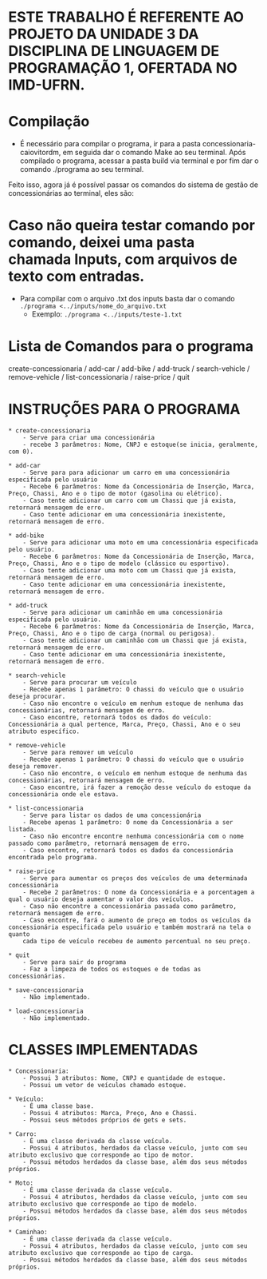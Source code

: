 # ESTE TRABALHO É REFERENTE AO PROJETO DA UNIDADE 3 DA DISCIPLINA DE LINGUAGEM DE PROGRAMAÇÃO 1, OFERTADA NO IMD-UFRN.

# Compilação  

* É necessário para compilar o programa, ir para a pasta concessionaria-caiovitordm, em
seguida dar o comando Make ao seu terminal. Após compilado o programa, acessar a pasta build
via terminal e por fim dar o comando ./programa ao seu terminal.

Feito isso, agora já é possível passar os comandos do sistema de gestão de concessionárias ao terminal,
eles são:

# Caso não queira testar comando por comando, deixei uma pasta chamada Inputs, com arquivos de texto com entradas.
* Para compilar com o arquivo .txt dos inputs basta dar o comando
  ```./programa <../inputs/nome_do_arquivo.txt```
  - Exemplo:
    ```./programa <../inputs/teste-1.txt```


# Lista de Comandos para o programa

create-concessionaria / add-car / add-bike / add-truck / search-vehicle / remove-vehicle
/ list-concessionaria / raise-price / quit

# INSTRUÇÕES PARA O PROGRAMA

	* create-concessionaria 
		- Serve para criar uma concessionária 
		- recebe 3 parâmetros: Nome, CNPJ e estoque(se inicia, geralmente, com 0).

	* add-car 
		- Serve para para adicionar um carro em uma concessionária especificada pelo usuário
		- Recebe 6 parâmetros: Nome da Concessionária de Inserção, Marca, Preço, Chassi, Ano e o tipo de motor (gasolina ou elétrico).
		- Caso tente adicionar um carro com um Chassi que já exista, retornará mensagem de erro.
		- Caso tente adicionar em uma concessionária inexistente, retornará mensagem de erro.

	* add-bike 
		- Serve para adicionar uma moto em uma concessionária especificada pelo usuário.
		- Recebe 6 parâmetros: Nome da Concessionária de Inserção, Marca, Preço, Chassi, Ano e o tipo de modelo (clássico ou esportivo).
		- Caso tente adicionar uma moto com um Chassi que já exista, retornará mensagem de erro.
		- Caso tente adicionar em uma concessionária inexistente, retornará mensagem de erro.

	* add-truck 
		- Serve para adicionar um caminhão em uma concessionária especificada pelo usuário.
		- Recebe 6 parâmetros: Nome da Concessionária de Inserção, Marca, Preço, Chassi, Ano e o tipo de carga (normal ou perigosa).
		- Caso tente adicionar um caminhão com um Chassi que já exista, retornará mensagem de erro.
		- Caso tente adicionar em uma concessionária inexistente, retornará mensagem de erro.

	* search-vehicle 
		- Serve para procurar um veículo
		- Recebe apenas 1 parâmetro: O chassi do veículo que o usuário deseja procurar.
		- Caso não encontre o veículo em nenhum estoque de nenhuma das concessionárias, retornará mensagem de erro.
		- Caso encontre, retornará todos os dados do veículo: Concessionária a qual pertence, Marca, Preço, Chassi, Ano e o seu atributo específico.

	* remove-vehicle 
		- Serve para remover um veículo
		- Recebe apenas 1 parâmetro: O chassi do veículo que o usuário deseja remover.
		- Caso não encontre, o veículo em nenhum estoque de nenhuma das concessionárias, retornará mensagem de erro.
		- Caso encontre, irá fazer a remoção desse veículo do estoque da concessionária onde ele estava.

	* list-concessionaria 
		- Serve para listar os dados de uma concessionária
		- Recebe apenas 1 parâmetro: O nome da Concessionária a ser listada.
		- Caso não encontre encontre nenhuma concessionária com o nome passado como parâmetro, retornará mensagem de erro.
		- Caso encontre, retornará todos os dados da concessionária encontrada pelo programa.

	* raise-price
		- Serve para aumentar os preços dos veículos de uma determinada concessionária
		- Recebe 2 parâmetros: O nome da Concessionária e a porcentagem a qual o usuário deseja aumentar o valor dos veículos.
		- Caso não encontre a concessionária passada como parâmetro, retornará mensagem de erro.
		- Caso encontre, fará o aumento de preço em todos os veículos da concessionária especificada pelo usuário e também mostrará na tela o quanto
		cada tipo de veículo recebeu de aumento percentual no seu preço.

	* quit
		- Serve para sair do programa
		- Faz a limpeza de todos os estoques e de todas as concessionárias.

	* save-concessionaria
		- Não implementado.

	* load-concessionaria
		- Não implementado.

# CLASSES IMPLEMENTADAS

	* Concessionaria:
		- Possui 3 atributos: Nome, CNPJ e quantidade de estoque.
		- Possui um vetor de veículos chamado estoque.

	* Veículo:
		- É uma classe base.
		- Possui 4 atributos: Marca, Preço, Ano e Chassi.
		- Possui seus métodos próprios de gets e sets.

	* Carro:
		- É uma classe derivada da classe veículo.
		- Possui 4 atributos, herdados da classe veículo, junto com seu atributo exclusivo que corresponde ao tipo de motor.
		- Possui métodos herdados da classe base, além dos seus métodos próprios.

	* Moto:
		- É uma classe derivada da classe veículo.
		- Possui 4 atributos, herdados da classe veículo, junto com seu atributo exclusivo que corresponde ao tipo de modelo.
		- Possui métodos herdados da classe base, além dos seus métodos próprios.

	* Caminhao:
		- É uma classe derivada da classe veículo.
		- Possui 4 atributos, herdados da classe veículo, junto com seu atributo exclusivo que corresponde ao tipo de carga.
		- Possui métodos herdados da classe base, além dos seus métodos próprios.
